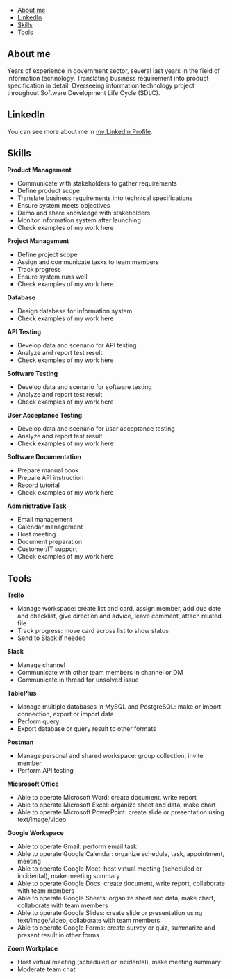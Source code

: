 - [About me](#about-me)
- [LinkedIn](#linkedin)
- [Skills](#skills)
- [Tools](#tools)

## About me

Years of experience in government sector, several last years in the field of information technology. Translating business requirement into product specification in detail. Overseeing information technology project throughout Software Development Life Cycle (SDLC).

## LinkedIn
You can see more about me in [my LinkedIn Profile](https://www.linkedin.com/in/evita-wisnuwardhani-244686146/). 

## Skills

__Product Management__
  * Communicate with stakeholders to gather requirements
  * Define product scope
  * Translate business requirements into technical specifications
  * Ensure system meets objectives
  * Demo and share knowledge with stakeholders
  * Monitor information system after launching
  * Check examples of my work here

__Project Management__
  * Define project scope
  * Assign and communicate tasks to team members
  * Track progress
  * Ensure system runs well
  * Check examples of my work here

__Database__
  * Design database for information system
  * Check examples of my work here

__API Testing__
  * Develop data and scenario for API testing
  * Analyze and report test result
  * Check examples of my work here

__Software Testing__
  * Develop data and scenario for software testing
  * Analyze and report test result
  * Check examples of my work here

__User Acceptance Testing__
  * Develop data and scenario for user acceptance testing
  * Analyze and report test result
  * Check examples of my work here

__Software Documentation__
  * Prepare manual book
  * Prepare API instruction
  * Record tutorial
  * Check examples of my work here

__Administrative Task__
  * Email management
  * Calendar management
  * Host meeting
  * Document preparation
  * Customer/IT support
  * Check examples of my work here

## Tools

__Trello__
  * Manage workspace: create list and card, assign member, add due date and checklist, give direction and advice, leave comment, attach related file
  * Track progress: move card across list to show status
  * Send to Slack if needed

__Slack__
  * Manage channel
  * Communicate with other team members in channel or DM
  * Communicate in thread for unsolved issue
   
__TablePlus__
  * Manage multiple databases in MySQL and PostgreSQL: make or import connection, export or import data
  * Perform query
  * Export database or query result to other formats

__Postman__
  * Manage personal and shared workspace: group collection, invite member
  * Perform API testing

__Micsrosoft Office__
  * Able to operate Microsoft Word: create document, write report
  * Able to operate Microsoft Excel: organize sheet and data, make chart
  * Able to operate Microsoft PowerPoint: create slide or presentation using text/image/video

__Google Workspace__
  * Able to operate Gmail: perform email task
  * Able to operate Google Calendar: organize schedule, task, appointment, meeting 
  * Able to operate Google Meet: host virtual meeting (scheduled or incidental), make meeting summary
  * Able to operate Google Docs: create document, write report, collaborate with team members
  * Able to operate Google Sheets: organize sheet and data, make chart, collaborate with team members
  * Able to operate Google Slides: create slide or presentation using text/image/video, collaborate with team members
  * Able to operate Google Forms: create survey or quiz, summarize and present result in other forms

__Zoom Workplace__
  * Host virtual meeting (scheduled or incidental), make meeting summary
  * Moderate team chat
